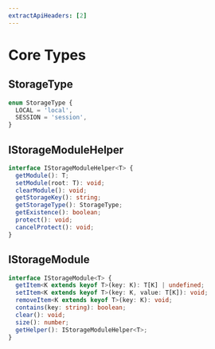 ```yaml
---
extractApiHeaders: [2]
---
```


# Core Types

## StorageType

```ts
enum StorageType {
  LOCAL = 'local',
  SESSION = 'session',
}
```

## IStorageModuleHelper

```ts
interface IStorageModuleHelper<T> {
  getModule(): T;
  setModule(root: T): void;
  clearModule(): void;
  getStorageKey(): string;
  getStorageType(): StorageType;
  getExistence(): boolean;
  protect(): void;
  cancelProtect(): void;
}
```

## IStorageModule

```ts
interface IStorageModule<T> {
  getItem<K extends keyof T>(key: K): T[K] | undefined;
  setItem<K extends keyof T>(key: K, value: T[K]): void;
  removeItem<K extends keyof T>(key: K): void;
  contains(key: string): boolean;
  clear(): void;
  size(): number;
  getHelper(): IStorageModuleHelper<T>;
}
```
